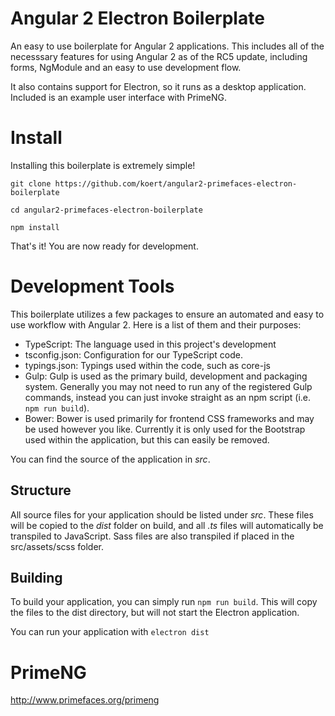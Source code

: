 Angular 2 Electron Boilerplate
==============================

An easy to use boilerplate for Angular 2 applications. This includes all of the necesssary features for using Angular 2 as of the RC5 update, including forms, NgModule and an easy to use development flow.

It also contains support for Electron, so it runs as a desktop application.
Included is an example user interface with PrimeNG.

Install
=======

Installing this boilerplate is extremely simple!

`git clone https://github.com/koert/angular2-primefaces-electron-boilerplate`

`cd angular2-primefaces-electron-boilerplate`

`npm install`

That's it! You are now ready for development.

Development Tools
=================

This boilerplate utilizes a few packages to ensure an automated and easy to use workflow with Angular 2. Here is a list of them and their purposes:
- TypeScript: The language used in this project's development
- tsconfig.json: Configuration for our TypeScript code.
- typings.json: Typings used within the code, such as core-js
- Gulp: Gulp is used as the primary build, development and packaging system. Generally you may not need to run any of the registered Gulp commands, instead you can just invoke straight as an npm script (i.e. `npm run build`).
- Bower: Bower is used primarily for frontend CSS frameworks and may be used however you like. Currently it is only used for the Bootstrap used within the application, but this can easily be removed.

You can find the source of the application in *src*.

Structure
---------

All source files for your application should be listed under *src*. These files will be copied to the *dist* folder on build, and all *.ts* files will automatically be transpiled to JavaScript. Sass files are also transpiled if placed in the src/assets/scss folder.

Building
--------

To build your application, you can simply run `npm run build`. This will copy the files to the dist directory, but will not start the Electron application.

You can run your application with `electron dist`

PrimeNG
===============
http://www.primefaces.org/primeng

